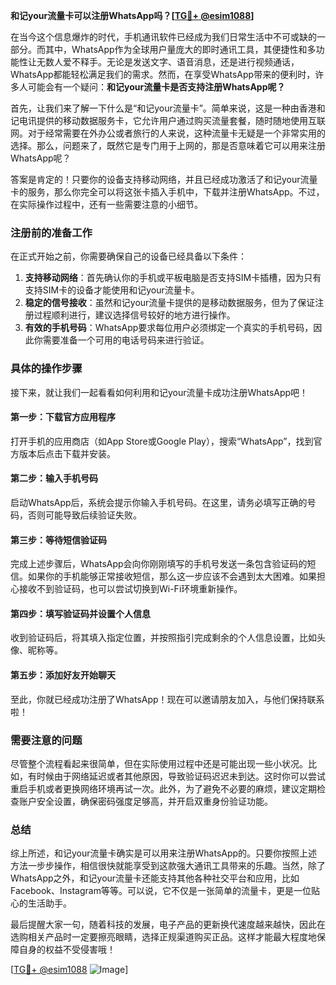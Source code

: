 **和记your流量卡可以注册WhatsApp吗？[[TG💪+ @esim1088](https://t.me/s/esim1088)]**

在当今这个信息爆炸的时代，手机通讯软件已经成为我们日常生活中不可或缺的一部分。而其中，WhatsApp作为全球用户量庞大的即时通讯工具，其便捷性和多功能性让无数人爱不释手。无论是发送文字、语音消息，还是进行视频通话，WhatsApp都能轻松满足我们的需求。然而，在享受WhatsApp带来的便利时，许多人可能会有一个疑问：**和记your流量卡是否支持注册WhatsApp呢？**

首先，让我们来了解一下什么是“和记your流量卡”。简单来说，这是一种由香港和记电讯提供的移动数据服务卡，它允许用户通过购买流量套餐，随时随地使用互联网。对于经常需要在外办公或者旅行的人来说，这种流量卡无疑是一个非常实用的选择。那么，问题来了，既然它是专门用于上网的，那是否意味着它可以用来注册WhatsApp呢？

答案是肯定的！只要你的设备支持移动网络，并且已经成功激活了和记your流量卡的服务，那么你完全可以将这张卡插入手机中，下载并注册WhatsApp。不过，在实际操作过程中，还有一些需要注意的小细节。

### 注册前的准备工作

在正式开始之前，你需要确保自己的设备已经具备以下条件：

1. **支持移动网络**：首先确认你的手机或平板电脑是否支持SIM卡插槽，因为只有支持SIM卡的设备才能使用和记your流量卡。
2. **稳定的信号接收**：虽然和记your流量卡提供的是移动数据服务，但为了保证注册过程顺利进行，建议选择信号较好的地方进行操作。
3. **有效的手机号码**：WhatsApp要求每位用户必须绑定一个真实的手机号码，因此你需要准备一个可用的电话号码来进行验证。

### 具体的操作步骤

接下来，就让我们一起看看如何利用和记your流量卡成功注册WhatsApp吧！

#### 第一步：下载官方应用程序
打开手机的应用商店（如App Store或Google Play），搜索“WhatsApp”，找到官方版本后点击下载并安装。

#### 第二步：输入手机号码
启动WhatsApp后，系统会提示你输入手机号码。在这里，请务必填写正确的号码，否则可能导致后续验证失败。

#### 第三步：等待短信验证码
完成上述步骤后，WhatsApp会向你刚刚填写的手机号发送一条包含验证码的短信。如果你的手机能够正常接收短信，那么这一步应该不会遇到太大困难。如果担心接收不到验证码，也可以尝试切换到Wi-Fi环境重新操作。

#### 第四步：填写验证码并设置个人信息
收到验证码后，将其填入指定位置，并按照指引完成剩余的个人信息设置，比如头像、昵称等。

#### 第五步：添加好友开始聊天
至此，你就已经成功注册了WhatsApp！现在可以邀请朋友加入，与他们保持联系啦！

### 需要注意的问题

尽管整个流程看起来很简单，但在实际使用过程中还是可能出现一些小状况。比如，有时候由于网络延迟或者其他原因，导致验证码迟迟未到达。这时你可以尝试重启手机或者更换网络环境再试一次。此外，为了避免不必要的麻烦，建议定期检查账户安全设置，确保密码强度足够高，并开启双重身份验证功能。

### 总结

综上所述，和记your流量卡确实是可以用来注册WhatsApp的。只要你按照上述方法一步步操作，相信很快就能享受到这款强大通讯工具带来的乐趣。当然，除了WhatsApp之外，和记your流量卡还能支持其他各种社交平台和应用，比如Facebook、Instagram等等。可以说，它不仅是一张简单的流量卡，更是一位贴心的生活助手。

最后提醒大家一句，随着科技的发展，电子产品的更新换代速度越来越快，因此在选购相关产品时一定要擦亮眼睛，选择正规渠道购买正品。这样才能最大程度地保障自身的权益不受侵害哦！

[[TG💪+ @esim1088](https://t.me/s/esim1088) ![Image](https://i.postimg.cc/4NQfJmqS/Snipaste-2025-05-13-00-14-12.png)]
